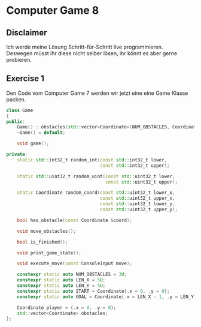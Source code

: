 # Computer Game 8

## Disclaimer

Ich werde meine Lösung Schritt-für-Schritt live programmieren.  
Deswegen müsst ihr diese nicht selber lösen, ihr könnt es aber gerne probieren.

## Exercise 1

Den Code vom Computer Game 7 werden wir jetzt eine eine Game Klasse packen.

```cpp
class Game
{
public:
    Game() : obstacles(std::vector<Coordinate>(NUM_OBSTACLES, Coordinate{})){};
    ~Game() = default;

    void game();

private:
    static std::int32_t random_int(const std::int32_t lower,
                                   const std::int32_t upper);

    static std::uint32_t random_uint(const std::uint32_t lower,
                                     const std::uint32_t upper);

    static Coordinate random_coord(const std::uint32_t lower_x,
                                   const std::uint32_t upper_x,
                                   const std::uint32_t lower_y,
                                   const std::uint32_t upper_y);

    bool has_obstacle(const Coordinate &coord);

    void move_obstacles();

    bool is_finished();

    void print_game_state();

    void execute_move(const ConsoleInput move);

    constexpr static auto NUM_OBSTACLES = 3U;
    constexpr static auto LEN_X = 5U;
    constexpr static auto LEN_Y = 5U;
    constexpr static auto START = Coordinate{.x = 0, .y = 0};
    constexpr static auto GOAL = Coordinate{.x = LEN_X - 1, .y = LEN_Y - 1};

    Coordinate player = {.x = 0, .y = 0};
    std::vector<Coordinate> obstacles;
};
```

